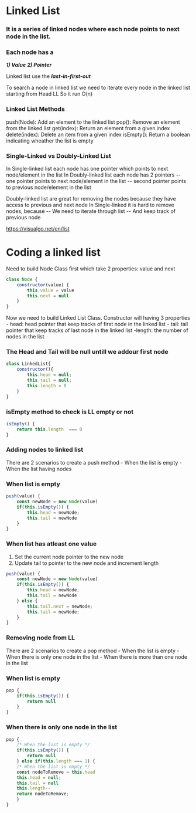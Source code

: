 # Linked List


### It is a series of linked nodes where each node points to next node in the list. 
### Each node has a 
***1) Value*** 
***2) Pointer***

 Linked list use the ***last-in-first-out***

 To search a node in linked list we need to iterate every node in the linked list starting from Head LL
 So it run O(n)

 ### Linked List Methods

 push(Node): Add an element to the linked list
 pop(): Remove an element from the linked list
 get(index): Return an element from a given index
 delete(index): Delete an item from a given index
 isEmpty(): Return a boolean indicating wheather the list is empty

 ### Single-Linked vs Doubly-Linked List
 In Single-linked list each node has one pointer which points to next node/element in the list
 In Doubly-linked list each node has 2 pointers 
  -- one pointer points to next node/element in the list
  -- second pointer points to previous node/element in the list

Doubly-linked list are great for removing the nodes because they have access to previous and next node
In Single-linked it is hard to remove nodes, because 
    -- We need to iterate through list
    -- And keep track of previous node

https://visualgo.net/en/list

# Coding a linked list

Need to build Node Class first which take 2 properties: value and next

```javascript
class Node {
    constructor(value) {
        this.value = value
        this.next = null
    }
}
```
Now we need to build Linked List Class.
Constructor will having 3 properties
    - head: head pointer that keep tracks of first node in the linked list 
    - tail: tail pointer that keep tracks of last node in the linked list
    -length: the number of nodes in the list

### The Head and Tail will be null untill we addour first node

```javascript
class LinkedList{
    constructor(){
        this.head = null;
        this.tail = null;
        this.length = 0
    }
}
```

### isEmpty method to check is LL empty or not
```javascript
isEmpty() {
    return this.length  === 0
}
```

### Adding nodes to linked list

There are 2 scenarios to create a push method 
    - When the list is empty
    - When the list having nodes

### When list is empty
```javascript
push(value) {
    const newNode = new Node(value)
    if(this.isEmpty()) {
        this.head = newNode;
        this.tail = newNode
    }
}
```

### When list has atleast one value

1) Set the current node pointer to the new node
2) Update tail to pointer to the new node and increment length

```javascript
push(value) {
    const newNode = new Node(value)
    if(this.isEmpty()) {
        this.head = newNode;
        this.tail = newNode
    } else {
        this.tail.next = newNode;
        this.tail = newNode;
    }
}
```

### Removing node from LL

There are 2 scenarios to create a pop method 
    - When the list is empty
    - When there is only one node in the list
    - When there is more than one node in the list

### When list is empty
```javascript
pop {
    if(this.isEmpty()) {
        return null
    }
}
```

### When there is only one node in the list
```javascript
pop {
    /* When the list is empty */
    if(this.isEmpty()) {
        return null
    } else if(this.length === 1) {
    /* When the list is empty */
    const nodeToRemove = this.head
    this.head = null;
    this.tail = null
    this.length--
    return nodeToRemove;
    }
}
```

<!-- ### When there is more than one node in the list
```javascript
pop {
    /* When the list is empty */
    if(this.isEmpty()) {
        return null
    } else if(this.length === 1) {
    /* When the list is empty */
    const nodeToRemove = this.head
    this.head = null;
    this.tail = null
    this.length--
    return nodeToRemove;
    }
}
``` -->







